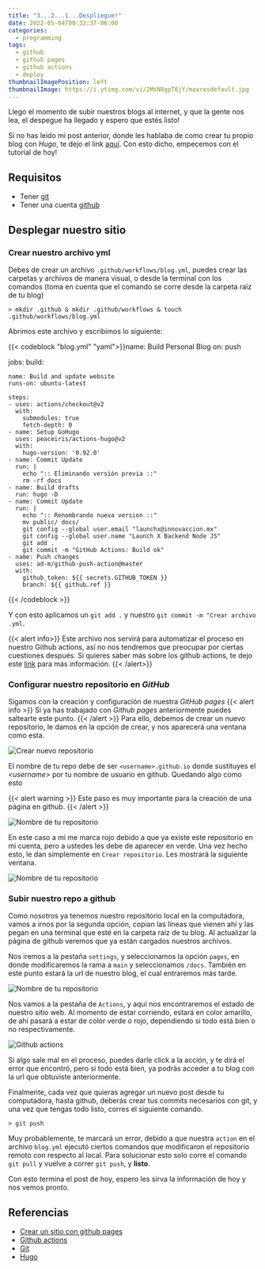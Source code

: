 ```yaml
---
title: "3...2...1...Despliegue!"
date: 2022-05-04T00:32:37-06:00
categories:
  - programming
tags:
  - github
  - github pages
  - github actions
  - deploy
thumbnailImagePosition: left
thumbnailImage: https://i.ytimg.com/vi/2MsN8gpT6jY/maxresdefault.jpg
---
```


Llego el momento de subir nuestros blogs al internet, y que la gente nos lea, el despegue ha llegado y espero que estés listo!
<!--more-->
Si no has leido mi post anterior, donde les hablaba de como crear tu propio blog con *Hugo*, te dejo el link [aquí](https://felixvelazco.github.io/2022/04/crea-tu-propio-blog-con-hugo/). Con esto dicho, empecemos con el tutorial de hoy!

## Requisitos
- Tener [git](https://git-scm.com/download)
- Tener una cuenta [github](https://github.com/)

## Desplegar nuestro sitio

### Crear nuestro archivo yml

Debes de crear un archivo `.github/workflows/blog.yml`, puedes crear las carpetas y archivos de manera visual, o desde la terminal con los comandos (toma en cuenta que el comando se corre desde la carpeta raiz de tu blog)

```console
> mkdir .github & mkdir .github/workflows & touch .github/workflows/blog.yml
```

Abrimos este archivo y escribimos lo siguiente:

{{< codeblock "blog.yml" "yaml">}}name: Build Personal Blog
on: push

jobs:
  build:

    name: Build and update website
    runs-on: ubuntu-latest

    steps:
    - uses: actions/checkout@v2
      with:
        submodules: true
        fetch-depth: 0
    - name: Setup GoHugo
      uses: peaceiris/actions-hugo@v2
      with:
        hugo-version: '0.92.0'
    - name: Commit Update
      run: |
        echo ":: Eliminando versión previa ::"
        rm -rf docs
    - name: Build drafts
      run: hugo -D
    - name: Commit Update
      run: |
        echo ":: Renombrando nueva version ::"
        mv public/ docs/
        git config --global user.email "launchx@innovaccion.mx"
        git config --global user.name "Launch X Backend Node JS"
        git add .
        git commit -m "GitHub Actions: Build ok"
    - name: Push changes
      uses: ad-m/github-push-action@master
      with:
        github_token: ${{ secrets.GITHUB_TOKEN }}
        branch: ${{ github.ref }}
{{< /codeblock >}}

Y con esto aplicamos un `git add .` y nuestro `git commit -m "Crear archivo .yml`.

{{< alert info>}}
Este archivo nos servirá para automatizar el proceso en nuestro Github actions, así no nos tendremos que preocupar por ciertas cuestiones después. Si quieres saber más sobre los github actions, te dejo
este [link](https://github.com/features/actions) para más información. 
{{< /alert>}}

### Configurar nuestro repositorio en *GitHub*

Sigamos con la creación y configuración de nuestra *GitHub pages*
{{< alert info >}}
Si ya has trabajado con *Github pages* anteriormente puedes saltearte este punto.
{{< /alert >}}
Para ello, debemos de crear un nuevo repositorio, le damos en la opción de crear, y nos aparecerá una ventana como esta.

![Crear nuevo repositorio](/images/5-3-2-1-deploy/git1.JPG)

El nombre de tu repo debe de ser `<username>.github.io` donde sustituyes el *\<username\>* por tu nombre de usuario en github. Quedando algo como esto

{{< alert warning >}}
Este paso es muy importante para la creación de una página en github.
{{< /alert >}}

![Nombre de tu repositorio](/images/5-3-2-1-deploy/git2.JPG)

En este caso a mi me marca rojo debido a que ya existe este repositorio en mi cuenta, pero a ustedes les debe de aparecer en verde. Una vez hecho esto, le dan simplemente en `Crear repositorio`. 
Les mostrará la siguiente ventana.

![Nombre de tu repositorio](/images/5-3-2-1-deploy/git3.JPG)

### Subir nuestro repo a github

Como nosotros ya tenemos nuestro repositorio local en la computadora, vamos a irnos por la segunda opción, copian las líneas que vienen ahí y las pegan en una terminal que esté en la carpeta raíz de tu
blog. Al actualizar la página de github veremos que ya están cargados nuestros archivos.

Nos iremos a la pestaña `settings`, y seleccionamos la opción `pages`, en donde modificaremos la rama a `main` y seleccionamos `/docs`. También en este punto estará la url de nuestro blog, el cual entraremos más tarde.

![Nombre de tu repositorio](/images/5-3-2-1-deploy/git4.JPG)

Nos vamos a la pestaña de `Actions`, y aquí nos encontraremos el estado de nuestro sitio web. Al momento de estar corriendo, estará en color amarillo, de ahí pasará a estar de color verde o rojo, dependiendo si 
todo está bien o no respectivamente. 

![Github actions](/images/5-3-2-1-deploy/git5.JPG)

Si algo sale mal en el proceso, puedes darle click a la acción, y te dirá el error que encontró, pero si todo está bien, ya podrás acceder a tu blog con la url que obtuviste anteriormente.

Finalmente, cada vez que quieras agregar un nuevo post desde tu computadora, hasta github, deberás crear tus commits necesarios con git, y una vez que tengas todo listo, corres el siguiente comando. 

```console
> git push
```

Muy probablemente, te marcará un error, debido a que nuestra `action` en el archivo `blog.yml` ejecutó ciertos comandos que modificaron el repositorio remoto con respecto al local. Para solucionar esto solo 
corre el comando `git pull` y vuelve a correr `git push`, y **listo**.

Con esto termina el post de hoy, espero les sirva la información de hoy y nos vemos pronto.

## Referencias
- [Crear un sitio con github pages](https://docs.github.com/es/pages/getting-started-with-github-pages/creating-a-github-pages-site)
- [Github actions](https://github.com/features/actions)
- [Git](https://git-scm.com/book/es/v2/Inicio---Sobre-el-Control-de-Versiones-Acerca-del-Control-de-Versiones)
- [Hugo](https://gohugo.io/)
